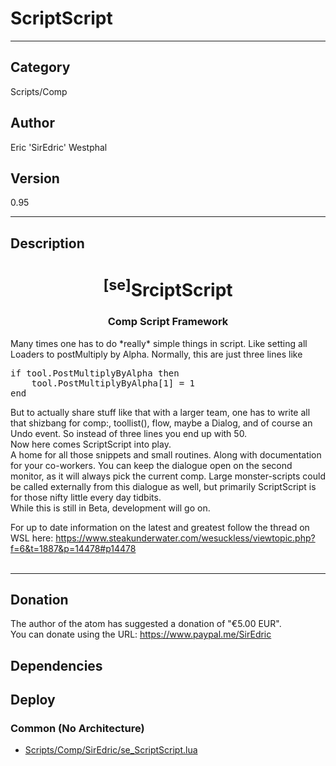 # ScriptScript
___

## Category
Scripts/Comp

## Author
Eric 'SirEdric' Westphal

## Version
0.95

___

## Description
<h1 align="center"><sup>&#91;se&#93;</sup>SrciptScript </h1> <h3 align="center"> Comp Script Framework</h3>
<p>Many times one has to do *really* simple things in script. Like setting all Loaders to postMultiply by Alpha.
Normally, this are just three lines like 
<pre>if tool.PostMultiplyByAlpha then
    tool.PostMultiplyByAlpha&#91;1&#93; = 1
end
</pre>
But to actually share stuff like that with a larger team, one has to write all that shizbang for comp:, toollist(), flow, maybe a Dialog, and of course an Undo event.
So instead of three lines you end up with 50.<br>
Now here comes ScriptScript into play.<br>
A home for all those snippets and small routines. Along with documentation for your co-workers.
You can keep the dialogue open on the second monitor, as it will always pick the current comp.
Large monster-scripts could be called externally from this dialogue as well, but primarily ScriptScript is for those nifty little every day tidbits.<br>
While this is still in Beta, development will go on.<br>

For up to date information on the latest and greatest
follow the thread on WSL here: https://www.steakunderwater.com/wesuckless/viewtopic.php?f=6&t=1887&p=14478#p14478<br><br>
</p>

___

## Donation
The author of the atom has suggested a donation of "€5.00 EUR".  
You can donate using the URL: <a href="https://www.paypal.me/SirEdric" class="button">https://www.paypal.me/SirEdric</a>
## Dependencies

## Deploy

### Common (No Architecture)

<ul>
<li><a href="https://gitlab.com/WeSuckLess/Reactor/-/blob/master/Atoms/com.SirEdric.se_ScriptScript/Scripts/Comp/SirEdric/se_ScriptScript.lua?ref_type=heads">Scripts/Comp/SirEdric/se_ScriptScript.lua</a></li>
</ul>
